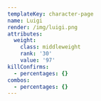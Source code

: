 ```yaml
---
templateKey: character-page
name: Luigi
render: /img/luigi.png
attributes:
  weight:
    class: middleweight
    rank: '30'
    value: '97'
killConfirms:
  - percentages: {}
combos:
  - percentages: {}
---
```


